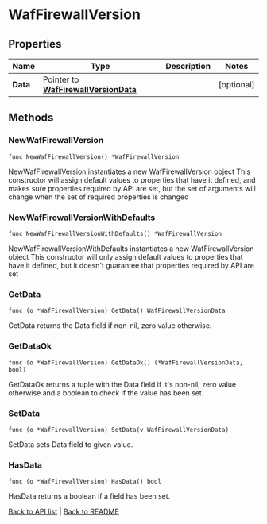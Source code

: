 # WafFirewallVersion

## Properties

Name | Type | Description | Notes
------------ | ------------- | ------------- | -------------
**Data** | Pointer to [**WafFirewallVersionData**](WafFirewallVersionData.md) |  | [optional] 

## Methods

### NewWafFirewallVersion

`func NewWafFirewallVersion() *WafFirewallVersion`

NewWafFirewallVersion instantiates a new WafFirewallVersion object
This constructor will assign default values to properties that have it defined,
and makes sure properties required by API are set, but the set of arguments
will change when the set of required properties is changed

### NewWafFirewallVersionWithDefaults

`func NewWafFirewallVersionWithDefaults() *WafFirewallVersion`

NewWafFirewallVersionWithDefaults instantiates a new WafFirewallVersion object
This constructor will only assign default values to properties that have it defined,
but it doesn't guarantee that properties required by API are set

### GetData

`func (o *WafFirewallVersion) GetData() WafFirewallVersionData`

GetData returns the Data field if non-nil, zero value otherwise.

### GetDataOk

`func (o *WafFirewallVersion) GetDataOk() (*WafFirewallVersionData, bool)`

GetDataOk returns a tuple with the Data field if it's non-nil, zero value otherwise
and a boolean to check if the value has been set.

### SetData

`func (o *WafFirewallVersion) SetData(v WafFirewallVersionData)`

SetData sets Data field to given value.

### HasData

`func (o *WafFirewallVersion) HasData() bool`

HasData returns a boolean if a field has been set.


[Back to API list](../README.md#documentation-for-api-endpoints) | [Back to README](../README.md)
